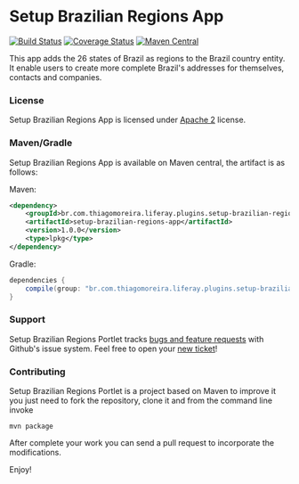 Setup Brazilian Regions App
==========
[![Build Status](https://travis-ci.org/tmoreira2020/setup-brazilian-regions-app.svg?branch=master)](https://travis-ci.org/tmoreira2020/setup-brazilian-regions-app)
[![Coverage Status](https://coveralls.io/repos/tmoreira2020/setup-brazilian-regions-app/badge.png?branch=master)](https://coveralls.io/r/tmoreira2020/setup-brazilian-regions-app?branch=master)
[![Maven Central](https://maven-badges.herokuapp.com/maven-central/br.com.thiagomoreira.liferay.plugins.setup-brazilian-regions-app/setup-brazilian-regions-app/badge.svg)](https://maven-badges.herokuapp.com/maven-central/br.com.thiagomoreira.liferay.plugins.setup-brazilian-regions-app/setup-brazilian-regions-app)

This app adds the 26 states of Brazil as regions to the Brazil country entity. It enable users to create more complete Brazil's addresses for themselves, contacts and companies.

### License

Setup Brazilian Regions App is licensed under [Apache 2](http://www.apache.org/licenses/LICENSE-2.0) license.

### Maven/Gradle

Setup Brazilian Regions App is available on Maven central, the artifact is as follows:

Maven:

```xml
<dependency>
    <groupId>br.com.thiagomoreira.liferay.plugins.setup-brazilian-regions-app</groupId>
    <artifactId>setup-brazilian-regions-app</artifactId>
    <version>1.0.0</version>
    <type>lpkg</type>
</dependency>
```
Gradle:

```groovy
dependencies {
    compile(group: "br.com.thiagomoreira.liferay.plugins.setup-brazilian-regions-app", name: "setup-brazilian-regions-portlet", version: "1.0.0", type: "lpkg");
}
```
### Support
Setup Brazilian Regions Portlet tracks [bugs and feature requests](https://github.com/tmoreira2020/setup-brazilian-regions-app/issues) with Github's issue system. Feel free to open your [new ticket](https://github.com/tmoreira2020/setup-brazilian-regions-app/issues/new)!

### Contributing

Setup Brazilian Regions Portlet is a project based on Maven to improve it you just need to fork the repository, clone it and from the command line invoke

```shell
mvn package
```
After complete your work you can send a pull request to incorporate the modifications.

Enjoy!
